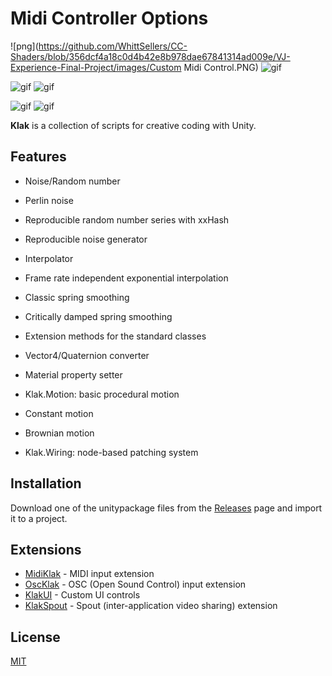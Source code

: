 Midi Controller Options
====

![png](https://github.com/WhittSellers/CC-Shaders/blob/356dcf4a18c0d4b42e8b978dae67841314ad009e/VJ-Experience-Final-Project/images/Custom Midi Control.PNG)
![gif](http://i.imgur.com/uCrvKNg.gif)

![gif](http://i.imgur.com/nmvtC5d.gif)
![gif](http://i.imgur.com/LysINFA.gif)

![gif](http://i.imgur.com/MsPX8pn.gif)
![gif](http://i.imgur.com/WjQzVWz.gif)

**Klak** is a collection of scripts for creative coding with Unity.

Features
--------

- Noise/Random number
 - Perlin noise
 - Reproducible random number series with xxHash
 - Reproducible noise generator

- Interpolator
 - Frame rate independent exponential interpolation
 - Classic spring smoothing
 - Critically damped spring smoothing

- Extension methods for the standard classes
 - Vector4/Quaternion converter
 - Material property setter

- Klak.Motion: basic procedural motion
 - Constant motion
 - Brownian motion

- Klak.Wiring: node-based patching system

Installation
------------

Download one of the unitypackage files from the [Releases] page and import it
to a project.

[Releases]: https://github.com/keijiro/Klak/releases

Extensions
----------

- [MidiKlak] - MIDI input extension
- [OscKlak] - OSC (Open Sound Control) input extension
- [KlakUI] - Custom UI controls
- [KlakSpout] - Spout (inter-application video sharing) extension

[MidiKlak]: https://github.com/keijiro/MidiKlak
[OscKlak]: https://github.com/keijiro/OscKlak
[KlakUI]: https://github.com/keijiro/KlakUI
[KlakSpout]: https://github.com/keijiro/KlakSpout

License
-------

[MIT](LICENSE.md)
